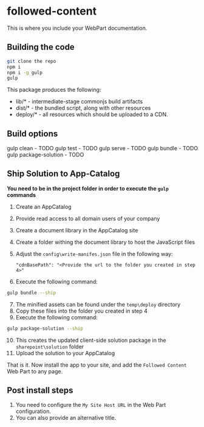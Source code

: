 # followed-content

This is where you include your WebPart documentation.

## Building the code

```bash
git clone the repo
npm i
npm i -g gulp
gulp
```

This package produces the following:

* lib/* - intermediate-stage commonjs build artifacts
* dist/* - the bundled script, along with other resources
* deploy/* - all resources which should be uploaded to a CDN.

## Build options

gulp clean - TODO
gulp test - TODO
gulp serve - TODO
gulp bundle - TODO
gulp package-solution - TODO

## Ship Solution to App-Catalog

**You need to be in the project folder in order to execute the ```gulp``` commands**

1. Create an AppCatalog
2. Provide read access to all domain users of your company
3. Create a document library in the AppCatalog site
4. Create a folder withing the document library to host the JavaScript files
5. Adjust the ```config\write-manifes.json``` file in the following way:
   
   ```"cdnBasePath": "<Provide the url to the folder you created in step 4>"```

6. Execute the following command:
```bash
gulp bundle --ship
```

7. The minified assets can be found under the ```temp\deploy``` directory
8. Copy these files into the folder you created in step 4
9. Execute the following command:
```bash
gulp package-solution --ship
```
10. This creates the updated client-side solution package in the ```sharepoint\solution``` folder
11. Upload the solution to your AppCatalog

That is it. Now install the app to your site, and add the ```Followed Content``` Web Part to any page.

## Post install steps

1. You need to configure the ```My Site Host URL``` in the Web Part configuration.
2. You can also provide an alternative title.
